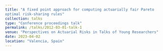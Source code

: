 ```yaml
---
title: "A fixed point approach for computing actuarially fair Pareto
optimal risk-sharing rules"
collection: talks
type: "Conference proceedings talk"
permalink: /talks/2012-03-01-talk-1
venue: "Perspectives on Actuarial Risks in Talks of Young Researchers"
date: 2023-04-02
location: "Valencia, Spain"
---
```

